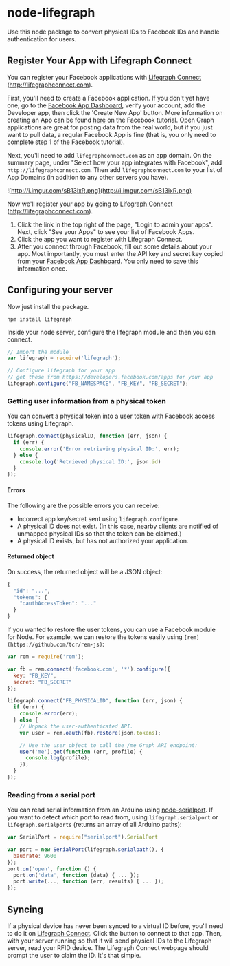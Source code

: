 node-lifegraph
==============

Use this node package to convert physical IDs to Facebook IDs and handle authentication for users.

Register Your App with Lifegraph Connect
-------------------------------------

You can register your Facebook applications with [Lifegraph Connect](http://lifegraphconnect.com) (http://lifegraphconnect.com).

First, you'll need to create a Facebook application. If you don't yet have one, go to the [Facebook App Dashboard](https://developers.facebook.com/apps), verify your account, add the Developer app, then click the 'Create New App' button. More information on creating an App can be found [here](https://developers.facebook.com/docs/technical-guides/opengraph/opengraph-tutorial/) on the Facebook tutorial. Open Graph applications are great for posting data from the real world, but if you just want to pull data, a regular Facebook App is fine (that is, you only need to complete step 1 of the Facebook tutorial).

Next, you'll need to add `lifegraphconnect.com` as an app domain. On the summary page, under "Select how your app integrates with Facebook", add `http://lifegraphconnect.com`. Then add `lifegraphconnect.com` to your list of App Domains (in addition to any other servers you have).

![http://i.imgur.com/sB13ixR.png](http://i.imgur.com/sB13ixR.png)

Now we'll register your app by going to [Lifegraph Connect](http://lifegraphconnect.com) (http://lifegraphconnect.com).

1. Click the link in the top right of the page, "Login to admin your apps". Next, click "See your Apps" to see your list of Facebook Apps.
2. Click the app you want to register with Lifegraph Connect.
3. After you connect through Facebook, fill out some details about your app. Most importantly, you must enter the API key and secret key copied from your [Facebook App Dashboard](https://developers.facebook.com/apps). You only need to save this information once.

Configuring your server
-----------------------

Now just install the package.

```npm install lifegraph```

Inside your node server, configure the lifegraph module and then you can connect.

```js
// Import the module
var lifegraph = require('lifegraph');

// Configure lifegraph for your app
// get these from https://developers.facebook.com/apps for your app
lifegraph.configure("FB_NAMESPACE", "FB_KEY", "FB_SECRET");
```

### Getting user information from a physical token

You can convert a physical token into a user token with Facebook access tokens using Lifegraph.

```js
lifegraph.connect(physicalID, function (err, json) {
  if (err) {
    console.error('Error retrieving physical ID:', err);
  } else {
    console.log('Retrieved physical ID:', json.id)
  }
});
```

#### Errors

The following are the possible errors you can receive:

*  Incorrect app key/secret sent using `lifegraph.configure`.
*  A physical ID does not exist. (In this case, nearby clients are notified of unmapped physical IDs so that the token can be claimed.)
*  A physical ID exists, but has not authorized your application.


#### Returned object

On success, the returned object will be a JSON object:

```js
{
  "id": "...",
  "tokens": {
    "oauthAccessToken": "..."
  }
}
```

If you wanted to restore the user tokens, you can use a Facebook module for Node. For example, we can restore the tokens easily using `[rem](https://github.com/tcr/rem-js)`:

```js
var rem = require('rem');

var fb = rem.connect('facebook.com', '*').configure({
  key: "FB_KEY",
  secret: "FB_SECRET"
});

lifegraph.connect("FB_PHYSICALID", function (err, json) {
  if (err) {
    console.error(err);
  } else {
    // Unpack the user-authenticated API.
    var user = rem.oauth(fb).restore(json.tokens);

    // Use the user object to call the /me Graph API endpoint:
    user('me').get(function (err, profile) {
      console.log(profile);
    });
  }
});
```

### Reading from a serial port

You can read serial information from an Arduino using [node-serialport](https://npmjs.org/package/serialport). If you want to detect which port to read from, using `lifegraph.serialport` or `lifegraph.serialports` (returns an array of all Arduino paths):

```js
var SerialPort = require("serialport").SerialPort

var port = new SerialPort(lifegraph.serialpath(), {
  baudrate: 9600
});
port.on('open', function () {
  port.on('data', function (data) { ... });
  port.write(..., function (err, results) { ... });
});
```

Syncing
-------

If a physical device has never been synced to a virtual ID before, you'll need to do it on [Lifegraph Connect](http://entrance-tutorial.herokuapp.com).
Click the button to connect to that app. Then, with your server running so that it will send physical IDs to the Lifegraph server, read your RFID device. The Lifegraph Connect webpage
should prompt the user to claim the ID. It's that simple.
